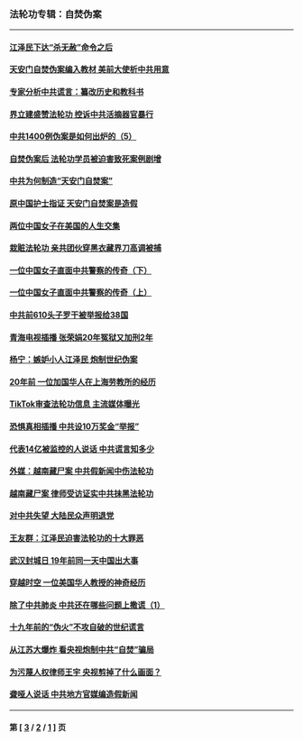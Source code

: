 ### 法轮功专辑：自焚伪案
---
#### [江泽民下达“杀无赦”命令之后](../../pages/nf5562/n13878084.md?12210430) 
#### [天安门自焚伪案编入教材 美前大使析中共用意](../../pages/nf5562/n13791932.md?12210430) 
#### [专家分析中共谎言：纂改历史和教科书](../../pages/nf5562/n13781542.md?12210430) 
#### [界立建盛赞法轮功 控诉中共活摘器官暴行](../../pages/nf5562/n13781971.md?12210430) 
#### [中共1400例伪案是如何出炉的（5）](../../pages/nf5562/n13226831.md?12210430) 
#### [自焚伪案后 法轮功学员被迫害致死案例剧增](../../pages/nf5562/n13190600.md?12210430) 
#### [中共为何制造“天安门自焚案”](../../pages/nf5562/n13183270.md?12210430) 
#### [原中国护士指证 天安门自焚案是造假](../../pages/nf5562/n13172289.md?12210430) 
#### [两位中国女子在美国的人生交集](../../pages/nf5562/n13156138.md?12210430) 
#### [栽赃法轮功 亲共团伙穿黑衣藏界刀高调被捕](../../pages/nf5562/n13073780.md?12210430) 
#### [一位中国女子直面中共警察的传奇（下）](../../pages/nf5562/n12989706.md?12210430) 
#### [一位中国女子直面中共警察的传奇（上）](../../pages/nf5562/n12985072.md?12210430) 
#### [中共前610头子罗干被举报给38国](../../pages/nf5562/n12975419.md?12210430) 
#### [青海电视插播 张荣娟20年冤狱又加刑2年](../../pages/nf5562/n12738166.md?12210430) 
#### [杨宁：嫉妒小人江泽民 炮制世纪伪案](../../pages/nf5562/n12724108.md?12210430) 
#### [20年前 一位加国华人在上海劳教所的经历](../../pages/nf5562/n12707932.md?12210430) 
#### [TikTok审查法轮功信息 主流媒体曝光](../../pages/nf5562/n12362336.md?12210430) 
#### [恐惧真相插播 中共设10万奖金“举报”](../../pages/nf5562/n12306396.md?12210430) 
#### [代表14亿被监控的人说话 中共谎言知多少](../../pages/nf5562/n12297484.md?12210430) 
#### [外媒：越南藏尸案 中共假新闻中伤法轮功](../../pages/nf5562/n12264411.md?12210430) 
#### [越南藏尸案 律师受访证实中共抹黑法轮功](../../pages/nf5562/n12261878.md?12210430) 
#### [对中共失望 大陆民众声明退党](../../pages/nf5562/n12187315.md?12210430) 
#### [王友群：江泽民迫害法轮功的十大罪恶](../../pages/nf5562/n12169074.md?12210430) 
#### [武汉封城日 19年前同一天中国出大事](../../pages/nf5562/n12150901.md?12210430) 
#### [穿越时空  一位美国华人教授的神奇经历](../../pages/nf5562/n12097460.md?12210430) 
#### [除了中共肺炎 中共还在哪些问题上撒谎（1）](../../pages/nf5562/n11955770.md?12210430) 
#### [十九年前的“伪火”不攻自破的世纪谎言](../../pages/nf5562/n11813238.md?12210430) 
#### [从江苏大爆炸 看央视炮制中共“自焚”骗局](../../pages/nf5562/n11140275.md?12210430) 
#### [为污蔑人权律师王宇 央视剪掉了什么画面？](../../pages/nf5562/n11130142.md?12210430) 
#### [聋哑人说话 中共地方官媒编造假新闻](../../pages/nf5562/n11006067.md?12210430) 

---
#### 第 [ [3](./3.md?12210430) / [2](./2.md?12210430) / [1](./1.md?12210430) ] 页
